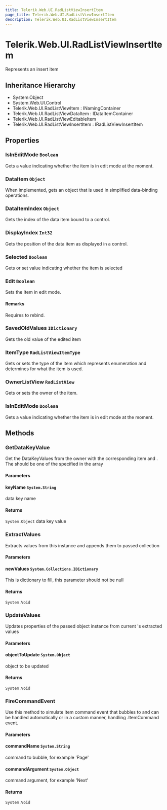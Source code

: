 ```yaml
---
title: Telerik.Web.UI.RadListViewInsertItem
page_title: Telerik.Web.UI.RadListViewInsertItem
description: Telerik.Web.UI.RadListViewInsertItem
---
```


# Telerik.Web.UI.RadListViewInsertItem

Represents an insert item

## Inheritance Hierarchy

* System.Object
* System.Web.UI.Control
* Telerik.Web.UI.RadListViewItem : INamingContainer
* Telerik.Web.UI.RadListViewDataItem : IDataItemContainer
* Telerik.Web.UI.RadListViewEditableItem
* Telerik.Web.UI.RadListViewInsertItem : IRadListViewInsertItem

## Properties

###  IsInEditMode `Boolean`

Gets a value indicating whether the  item is in edit mode at the
            moment.

###  DataItem `Object`

When implemented, gets an object that is used in simplified data-binding
            operations.

###  DataItemIndex `Object`

Gets the index of the data item bound to a control.

###  DisplayIndex `Int32`

Gets the position of the data item as displayed in a control.

###  Selected `Boolean`

Gets or set value indicating whether the 
             item is selected

###  Edit `Boolean`

Sets the Item in edit mode.

#### Remarks
Requires  to rebind.

###  SavedOldValues `IDictionary`

Gets the old value of the edited item

###  ItemType `RadListViewItemType`

Gets or sets the type of the item which represents enumeration and
            determines for what the item is used.

###  OwnerListView `RadListView`

Gets or sets the owner  of the item.

###  IsInEditMode `Boolean`

Gets a value indicating whether the  item is in edit mode at the
            moment.

## Methods

###  GetDataKeyValue

Get the DataKeyValues from the owner  with the corresponding item  and .
            The  should be one of the specified in the   array

#### Parameters

#### keyName `System.String`

data key name

#### Returns

`System.Object` data key value

###  ExtractValues

Extracts values from this  instance
            and appends them to passed  collection

#### Parameters

#### newValues `System.Collections.IDictionary`

This is dictionary to fill, this parameter
            should not be null

#### Returns

`System.Void` 

###  UpdateValues

Updates properties of the passed object instance from current 
            's extracted values

#### Parameters

#### objectToUpdate `System.Object`

object to be updated

#### Returns

`System.Void` 

###  FireCommandEvent

Use this method to simulate item command event that bubbles to 
             and can be handled automatically or in a
            custom manner, handling .ItemCommand event.

#### Parameters

#### commandName `System.String`

command to bubble, for example 'Page'

#### commandArgument `System.Object`

command argument, for example 'Next'

#### Returns

`System.Void` 

